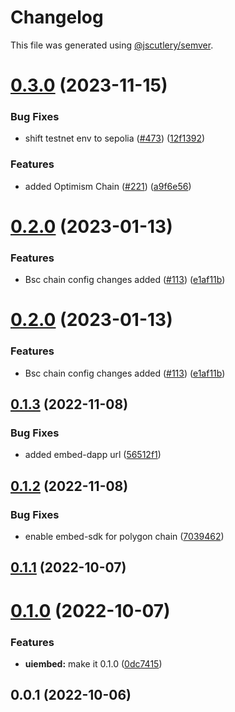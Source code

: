 # Changelog

This file was generated using [@jscutlery/semver](https://github.com/jscutlery/semver).

# [0.3.0](https://github.com/push-protocol/push-sdk/compare/uiembed-0.2.0...uiembed-0.3.0) (2023-11-15)


### Bug Fixes

* shift testnet env to sepolia ([#473](https://github.com/push-protocol/push-sdk/issues/473)) ([12f1392](https://github.com/push-protocol/push-sdk/commit/12f1392a4f4e800f720a0c2c34822bf502f15dac))


### Features

* added Optimism Chain ([#221](https://github.com/push-protocol/push-sdk/issues/221)) ([a9f6e56](https://github.com/push-protocol/push-sdk/commit/a9f6e56f51ac6eb089ddeffd6c47f144b9b28dd8))



# [0.2.0](https://github.com/push-protocol/push-sdk/compare/uiembed-0.1.3...uiembed-0.2.0) (2023-01-13)


### Features

* Bsc chain config changes added ([#113](https://github.com/push-protocol/push-sdk/issues/113)) ([e1af11b](https://github.com/push-protocol/push-sdk/commit/e1af11b1fa444e30f8aa08ee6b54a30bb03d6070))



# [0.2.0](https://github.com/push-protocol/push-sdk/compare/uiembed-0.1.3...uiembed-0.2.0) (2023-01-13)


### Features

* Bsc chain config changes added ([#113](https://github.com/push-protocol/push-sdk/issues/113)) ([e1af11b](https://github.com/push-protocol/push-sdk/commit/e1af11b1fa444e30f8aa08ee6b54a30bb03d6070))



## [0.1.3](https://github.com/push-protocol/push-sdk/compare/uiembed-0.1.2...uiembed-0.1.3) (2022-11-08)


### Bug Fixes

* added embed-dapp url ([56512f1](https://github.com/push-protocol/push-sdk/commit/56512f1b2999a829e136e9bf6bbb56b427d655fd))



## [0.1.2](https://github.com/push-protocol/push-sdk/compare/uiembed-0.1.1...uiembed-0.1.2) (2022-11-08)


### Bug Fixes

* enable embed-sdk for polygon chain ([7039462](https://github.com/push-protocol/push-sdk/commit/7039462c04ec5ba6a04c7ab66a3fee2d81994e36))



## [0.1.1](https://github.com/push-protocol/sdk/compare/uiembed-0.1.0...uiembed-0.1.1) (2022-10-07)



# [0.1.0](https://github.com/push-protocol/sdk/compare/uiembed-0.0.1...uiembed-0.1.0) (2022-10-07)


### Features

* **uiembed:** make it 0.1.0 ([0dc7415](https://github.com/push-protocol/sdk/commit/0dc74156a2ba933ba325275ba245ecc38f155150))



## 0.0.1 (2022-10-06)

